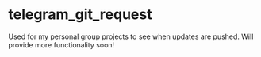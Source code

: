 # telegram_git_request

Used for my personal group projects to see when updates are pushed.
Will provide more functionality soon!
